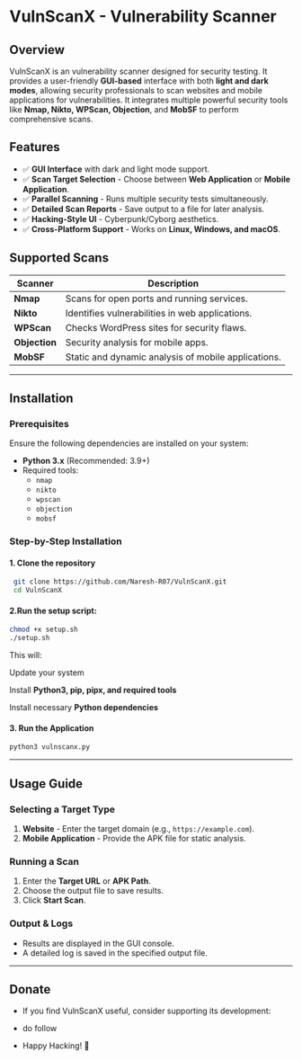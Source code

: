 # VulnScanX - Vulnerability Scanner

## Overview
VulnScanX is an vulnerability scanner designed for security testing. It provides a user-friendly **GUI-based** interface with both **light and dark modes**, allowing security professionals to scan websites and mobile applications for vulnerabilities. It integrates multiple powerful security tools like **Nmap, Nikto, WPScan, Objection**, and **MobSF** to perform comprehensive scans.

## Features
- ✅ **GUI Interface** with dark and light mode support.
- ✅ **Scan Target Selection** - Choose between **Web Application** or **Mobile Application**.
- ✅ **Parallel Scanning** - Runs multiple security tests simultaneously.
- ✅ **Detailed Scan Reports** - Save output to a file for later analysis.
- ✅ **Hacking-Style UI** - Cyberpunk/Cyborg aesthetics.
- ✅ **Cross-Platform Support** - Works on **Linux, Windows, and macOS**.

## Supported Scans
| Scanner | Description |
|---------|-------------|
| **Nmap** | Scans for open ports and running services. |
| **Nikto** | Identifies vulnerabilities in web applications. |
| **WPScan** | Checks WordPress sites for security flaws. |
| **Objection** | Security analysis for mobile apps. |
| **MobSF** | Static and dynamic analysis of mobile applications. |

---

## Installation
### Prerequisites
Ensure the following dependencies are installed on your system:
- **Python 3.x** (Recommended: 3.9+)
- Required tools:
  - `nmap`
  - `nikto`
  - `wpscan`
  - `objection`
  - `mobsf`

### Step-by-Step Installation
#### 1. Clone the repository
```bash
 git clone https://github.com/Naresh-R07/VulnScanX.git
 cd VulnScanX
```

#### 2.Run the setup script:
```bash
chmod +x setup.sh
./setup.sh
```
This will:

Update your system

Install **Python3, pip, pipx, and required tools**

Install necessary **Python dependencies**

#### 3. Run the Application
```bash
python3 vulnscanx.py
```

---

## Usage Guide
### Selecting a Target Type
1. **Website** - Enter the target domain (e.g., `https://example.com`).
2. **Mobile Application** - Provide the APK file for static analysis.

### Running a Scan
1. Enter the **Target URL** or **APK Path**.
2. Choose the output file to save results.
3. Click **Start Scan**.

### Output & Logs
- Results are displayed in the GUI console.
- A detailed log is saved in the specified output file.

---
## Donate
- If you find VulnScanX useful, consider supporting its development:

- do follow

- Happy Hacking! 🚀

